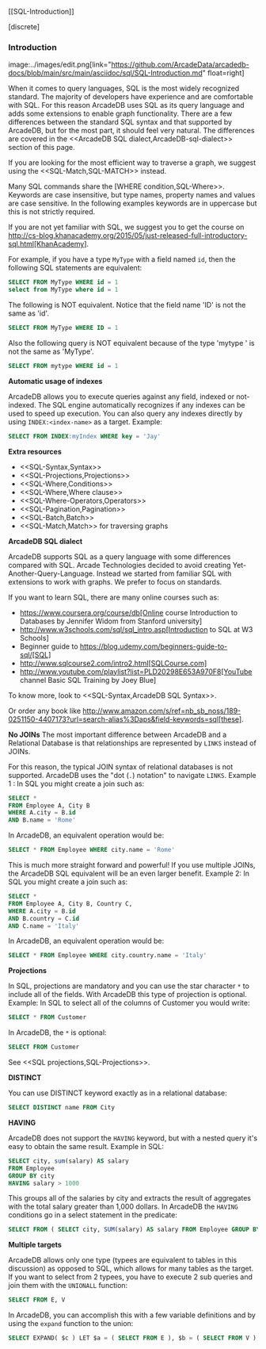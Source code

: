 [[SQL-Introduction]]

[discrete]
### Introduction 
image:../images/edit.png[link="https://github.com/ArcadeData/arcadedb-docs/blob/main/src/main/asciidoc/sql/SQL-Introduction.md" float=right]

When it comes to query languages, SQL is the most widely recognized standard. The majority of developers have experience and are
comfortable with SQL. For this reason ArcadeDB uses SQL as its query language and adds some extensions to enable graph
functionality. There are a few differences between the standard SQL syntax and that supported by ArcadeDB, but for the most part, it
should feel very natural. The differences are covered in the <<ArcadeDB SQL dialect,ArcadeDB-sql-dialect>> section of this page.

If you are looking for the most efficient way to traverse a graph, we suggest using the <<SQL-Match,SQL-MATCH>> instead.

Many SQL commands share the [WHERE condition,SQL-Where>>. Keywords are case insensitive, but type names, property names and values
are case sensitive. In the following examples keywords are in uppercase but this is not strictly required.

If you are not yet familiar with SQL, we suggest you to get the course on
http://cs-blog.khanacademy.org/2015/05/just-released-full-introductory-sql.html[KhanAcademy].

For example, if you have a type `MyType` with a field named `id`, then the following SQL statements are equivalent:

```sql
SELECT FROM MyType WHERE id = 1
select from MyType where id = 1
```

The following is NOT equivalent. Notice that the field name 'ID' is not the same as 'id'.

```sql
SELECT FROM MyType WHERE ID = 1
```

Also the following query is NOT equivalent because of the type 'mytype ' is not the same as 'MyType'.

```sql
SELECT FROM mytype WHERE id = 1
```

**Automatic usage of indexes**

ArcadeDB allows you to execute queries against any field, indexed or not-indexed. The SQL engine automatically recognizes if any
indexes can be used to speed up execution. You can also query any indexes directly by using `INDEX:<index-name>` as a target.
Example:

```sql
SELECT FROM INDEX:myIndex WHERE key = 'Jay'
```

**Extra resources**

- <<SQL-Syntax,Syntax>>
- <<SQL-Projections,Projections>>
- <<SQL-Where,Conditions>>
- <<SQL-Where,Where clause>>
- <<SQL-Where-Operators,Operators>>
- <<SQL-Pagination,Pagination>>
- <<SQL-Batch,Batch>>
- <<SQL-Match,Match>> for traversing graphs

**ArcadeDB SQL dialect**

ArcadeDB supports SQL as a query language with some differences compared with SQL. Arcade Technologies decided to avoid creating
Yet-Another-Query-Language. Instead we started from familiar SQL with extensions to work with graphs. We prefer to focus on
standards.

If you want to learn SQL, there are many online courses such as:

- https://www.coursera.org/course/db[Online course Introduction to Databases by Jennifer Widom from Stanford university]
- http://www.w3schools.com/sql/sql_intro.asp[Introduction to SQL at W3 Schools]
- Beginner guide to https://blog.udemy.com/beginners-guide-to-sql/[SQL]
- http://www.sqlcourse2.com/intro2.html[SQLCourse.com]
- http://www.youtube.com/playlist?list=PLD20298E653A970F8[YouTube channel Basic SQL Training by Joey Blue]

To know more, look to <<SQL-Syntax,ArcadeDB SQL Syntax>>.

Or order any book like http://www.amazon.com/s/ref=nb_sb_noss/189-0251150-4407173?url=search-alias%3Daps&field-keywords=sql[these].

**No JOINs**
The most important difference between ArcadeDB and a Relational Database is that relationships are represented by `LINKS` instead of
JOINs.

For this reason, the typical JOIN syntax of relational databases is not supported. ArcadeDB uses the "dot (`.`) notation" to
navigate `LINKS`. Example 1 :
In SQL you might create a join such as:

```sql
SELECT *
FROM Employee A, City B
WHERE A.city = B.id
AND B.name = 'Rome'
```

In ArcadeDB, an equivalent operation would be:

```sql
SELECT * FROM Employee WHERE city.name = 'Rome'
```

This is much more straight forward and powerful! If you use multiple JOINs, the ArcadeDB SQL equivalent will be an even larger
benefit. Example 2:  In SQL you might create a join such as:

```sql
SELECT *
FROM Employee A, City B, Country C,
WHERE A.city = B.id
AND B.country = C.id
AND C.name = 'Italy'
```

In ArcadeDB, an equivalent operation would be:

```sql
SELECT * FROM Employee WHERE city.country.name = 'Italy'
```

**Projections**

In SQL, projections are mandatory and you can use the star character `*` to include all of the fields. With ArcadeDB this type of
projection is optional. Example: In SQL to select all of the columns of Customer you would write:

```sql
SELECT * FROM Customer
```

In ArcadeDB, the `*` is optional:

```sql
SELECT FROM Customer
```

See <<SQL projections,SQL-Projections>>.

**DISTINCT**

You can use DISTINCT keyword exactly as in a relational database:

```sql
SELECT DISTINCT name FROM City
```

**HAVING**

ArcadeDB does not support the `HAVING` keyword, but with a nested query it's easy to obtain the same result. Example in SQL:

```SQL
SELECT city, sum(salary) AS salary
FROM Employee
GROUP BY city
HAVING salary > 1000
```

This groups all of the salaries by city and extracts the result of aggregates with the total salary greater than 1,000 dollars. In
ArcadeDB the `HAVING` conditions go in a select statement in the predicate:

```SQL
SELECT FROM ( SELECT city, SUM(salary) AS salary FROM Employee GROUP BY city ) WHERE salary > 1000
```

**Multiple targets**

ArcadeDB allows only one type (typees are equivalent to tables in this discussion) as opposed to SQL, which allows for many tables
as the target. If you want to select from 2 typees, you have to execute 2 sub queries and join them with the `UNIONALL` function:

```sql
SELECT FROM E, V
```

In ArcadeDB, you can accomplish this with a few variable definitions and by using the `expand` function to the union:

```sql
SELECT EXPAND( $c ) LET $a = ( SELECT FROM E ), $b = ( SELECT FROM V ), $c = UNIONALL( $a, $b )
```

